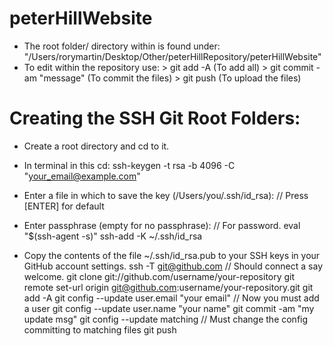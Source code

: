 # peterHillWebsite
- The root folder/ directory within is found under: "/Users/rorymartin/Desktop/Other/peterHillRepository/peterHillWebsite"
- To edit within the repository use:
      > git add -A (To add all)
      > git commit -am "message" (To commit the files)
      > git push (To upload the files)

# Creating the SSH Git Root Folders:
- Create a root directory and cd to it.
- In terminal in this cd: 
          ssh-keygen -t rsa -b 4096 -C "your_email@example.com"
- Enter a file in which to save the key (/Users/you/.ssh/id_rsa): // Press [ENTER] for default
- Enter passphrase (empty for no passphrase): // For password.
          eval "$(ssh-agent -s)"
          ssh-add -K ~/.ssh/id_rsa

- Copy the contents of the file ~/.ssh/id_rsa.pub to your SSH keys in your GitHub account settings.
          ssh -T git@github.com // Should connect a say welcome.
          git clone git://github.com/username/your-repository
          git remote set-url origin git@github.com:username/your-repository.git
          git add -A
          git config --update user.email "your email" // Now you must add a user
          git config --update user.name "your name"
          git commit -am "my update msg"
          git config --update matching // Must change the config committing to matching files
          git push

